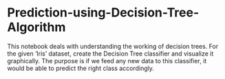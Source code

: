 # Prediction-using-Decision-Tree-Algorithm
This notebook deals with understanding the working of decision trees. For the given ‘Iris’ dataset, create the Decision Tree classifier and visualize it graphically. The purpose is if we feed any new data to this classifier, it would be able to predict the right class accordingly.
